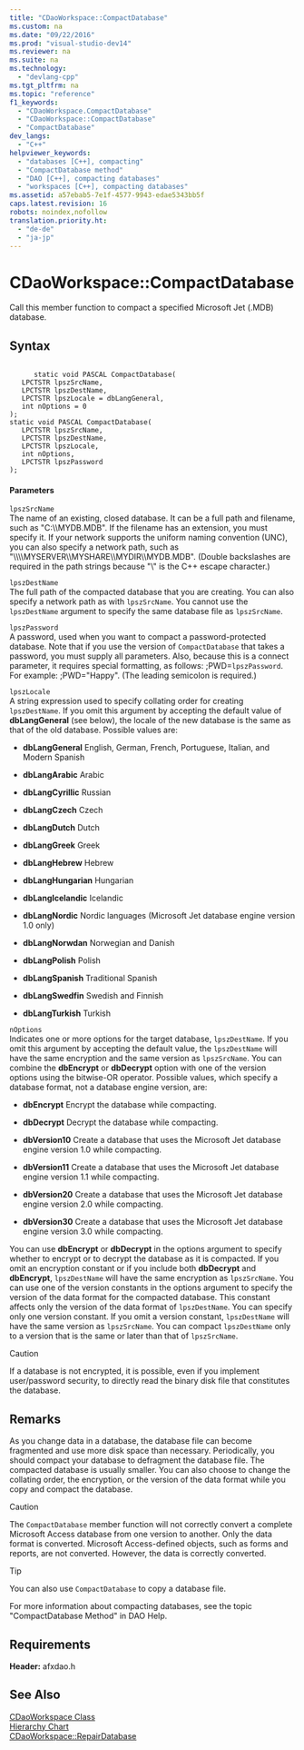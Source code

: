 ```yaml
---
title: "CDaoWorkspace::CompactDatabase"
ms.custom: na
ms.date: "09/22/2016"
ms.prod: "visual-studio-dev14"
ms.reviewer: na
ms.suite: na
ms.technology: 
  - "devlang-cpp"
ms.tgt_pltfrm: na
ms.topic: "reference"
f1_keywords: 
  - "CDaoWorkspace.CompactDatabase"
  - "CDaoWorkspace::CompactDatabase"
  - "CompactDatabase"
dev_langs: 
  - "C++"
helpviewer_keywords: 
  - "databases [C++], compacting"
  - "CompactDatabase method"
  - "DAO [C++], compacting databases"
  - "workspaces [C++], compacting databases"
ms.assetid: a57ebab5-7e1f-4577-9943-edae5343bb5f
caps.latest.revision: 16
robots: noindex,nofollow
translation.priority.ht: 
  - "de-de"
  - "ja-jp"
---
```

# CDaoWorkspace::CompactDatabase
Call this member function to compact a specified Microsoft Jet (.MDB) database.  
  
## Syntax  
  
```  
  
      static void PASCAL CompactDatabase(   
   LPCTSTR lpszSrcName,   
   LPCTSTR lpszDestName,   
   LPCTSTR lpszLocale = dbLangGeneral,   
   int nOptions = 0    
);  
static void PASCAL CompactDatabase(   
   LPCTSTR lpszSrcName,   
   LPCTSTR lpszDestName,   
   LPCTSTR lpszLocale,   
   int nOptions,   
   LPCTSTR lpszPassword    
);  
```  
  
#### Parameters  
 `lpszSrcName`  
 The name of an existing, closed database. It can be a full path and filename, such as "C:\\\MYDB.MDB". If the filename has an extension, you must specify it. If your network supports the uniform naming convention (UNC), you can also specify a network path, such as "\\\\\\\MYSERVER\\\MYSHARE\\\MYDIR\\\MYDB.MDB". (Double backslashes are required in the path strings because "\\" is the C++ escape character.)  
  
 `lpszDestName`  
 The full path of the compacted database that you are creating. You can also specify a network path as with `lpszSrcName`. You cannot use the `lpszDestName` argument to specify the same database file as `lpszSrcName`.  
  
 `lpszPassword`  
 A password, used when you want to compact a password-protected database. Note that if you use the version of `CompactDatabase` that takes a password, you must supply all parameters. Also, because this is a connect parameter, it requires special formatting, as follows: ;PWD=`lpszPassword`. For example: ;PWD="Happy". (The leading semicolon is required.)  
  
 `lpszLocale`  
 A string expression used to specify collating order for creating `lpszDestName`. If you omit this argument by accepting the default value of **dbLangGeneral** (see below), the locale of the new database is the same as that of the old database. Possible values are:  
  
-   **dbLangGeneral** English, German, French, Portuguese, Italian, and Modern Spanish  
  
-   **dbLangArabic** Arabic  
  
-   **dbLangCyrillic** Russian  
  
-   **dbLangCzech** Czech  
  
-   **dbLangDutch** Dutch  
  
-   **dbLangGreek** Greek  
  
-   **dbLangHebrew** Hebrew  
  
-   **dbLangHungarian** Hungarian  
  
-   **dbLangIcelandic** Icelandic  
  
-   **dbLangNordic** Nordic languages (Microsoft Jet database engine version 1.0 only)  
  
-   **dbLangNorwdan** Norwegian and Danish  
  
-   **dbLangPolish** Polish  
  
-   **dbLangSpanish** Traditional Spanish  
  
-   **dbLangSwedfin** Swedish and Finnish  
  
-   **dbLangTurkish** Turkish  
  
 `nOptions`  
 Indicates one or more options for the target database, `lpszDestName`. If you omit this argument by accepting the default value, the `lpszDestName` will have the same encryption and the same version as `lpszSrcName`. You can combine the **dbEncrypt** or **dbDecrypt** option with one of the version options using the bitwise-OR operator. Possible values, which specify a database format, not a database engine version, are:  
  
-   **dbEncrypt** Encrypt the database while compacting.  
  
-   **dbDecrypt** Decrypt the database while compacting.  
  
-   **dbVersion10** Create a database that uses the Microsoft Jet database engine version 1.0 while compacting.  
  
-   **dbVersion11** Create a database that uses the Microsoft Jet database engine version 1.1 while compacting.  
  
-   **dbVersion20** Create a database that uses the Microsoft Jet database engine version 2.0 while compacting.  
  
-   **dbVersion30** Create a database that uses the Microsoft Jet database engine version 3.0 while compacting.  
  
 You can use **dbEncrypt** or **dbDecrypt** in the options argument to specify whether to encrypt or to decrypt the database as it is compacted. If you omit an encryption constant or if you include both **dbDecrypt** and **dbEncrypt**, `lpszDestName` will have the same encryption as `lpszSrcName`. You can use one of the version constants in the options argument to specify the version of the data format for the compacted database. This constant affects only the version of the data format of `lpszDestName`. You can specify only one version constant. If you omit a version constant, `lpszDestName` will have the same version as `lpszSrcName`. You can compact `lpszDestName` only to a version that is the same or later than that of `lpszSrcName`.  
  
> [!CAUTION]
>  If a database is not encrypted, it is possible, even if you implement user/password security, to directly read the binary disk file that constitutes the database.  
  
## Remarks  
 As you change data in a database, the database file can become fragmented and use more disk space than necessary. Periodically, you should compact your database to defragment the database file. The compacted database is usually smaller. You can also choose to change the collating order, the encryption, or the version of the data format while you copy and compact the database.  
  
> [!CAUTION]
>  The `CompactDatabase` member function will not correctly convert a complete Microsoft Access database from one version to another. Only the data format is converted. Microsoft Access-defined objects, such as forms and reports, are not converted. However, the data is correctly converted.  
  
> [!TIP]
>  You can also use `CompactDatabase` to copy a database file.  
  
 For more information about compacting databases, see the topic "CompactDatabase Method" in DAO Help.  
  
## Requirements  
 **Header:** afxdao.h  
  
## See Also  
 [CDaoWorkspace Class](../vs140/cdaoworkspace-class.md)   
 [Hierarchy Chart](../vs140/hierarchy-chart.md)   
 [CDaoWorkspace::RepairDatabase](../vs140/cdaoworkspace--repairdatabase.md)